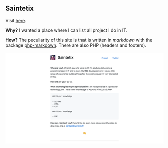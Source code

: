 ## Saintetix

Visit [here](http://saintetix.fr).

**Why?** I wanted a place where I can list all project I do in IT.

**How?** The peculiarity of this site is that is written in *markdown* with the package [php-markdown](https://packagist.org/packages/michelf/php-markdown). There are also PHP (headers and footers).

![Saintetix](../../assets/saintetix.jpg "Saintetix")
